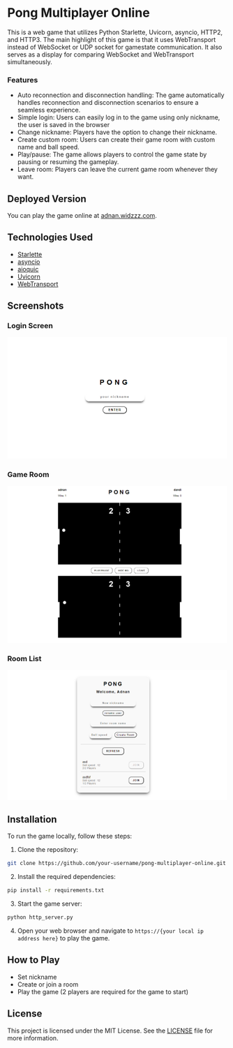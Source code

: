 # Pong Multiplayer Online

This is a web game that utilizes Python Starlette, Uvicorn, asyncio, HTTP2, and HTTP3. The main highlight of this game is that it uses WebTransport instead of WebSocket or UDP socket for gamestate communication. It also serves as a display for comparing WebSocket and WebTransport simultaneously.

### Features

- Auto reconnection and disconnection handling: The game automatically handles reconnection and disconnection scenarios to ensure a seamless experience.
- Simple login: Users can easily log in to the game using only nickname, the user is saved in the browser
- Change nickname: Players have the option to change their nickname.
- Create custom room: Users can create their game room with custom name and ball speed.
- Play/pause: The game allows players to control the game state by pausing or resuming the gameplay.
- Leave room: Players can leave the current game room whenever they want.

## Deployed Version

You can play the game online at [adnan.widzzz.com](https://adnan.widzzz.com).

## Technologies Used

- [Starlette](https://www.starlette.io/)
- [asyncio](https://docs.python.org/3/library/asyncio.html)
- [aioquic](https://aioquic.readthedocs.io/en/latest/)
- [Uvicorn](https://www.uvicorn.org/)
- [WebTransport](https://web.dev/webtransport/)

## Screenshots

### Login Screen
![Login Screen](documents/screenshots/login.png)

### Game Room
![Game Room](documents/screenshots/gameroom.png)

### Room List
![Room List](documents/screenshots/roomlist.png)

## Installation

To run the game locally, follow these steps:

1. Clone the repository:

```bash
git clone https://github.com/your-username/pong-multiplayer-online.git
```

2. Install the required dependencies:

```bash
pip install -r requirements.txt
```

3. Start the game server:

```bash
python http_server.py
```

4. Open your web browser and navigate to `https://{your local ip address here}` to play the game.

## How to Play

- Set nickname
- Create or join a room
- Play the game (2 players are required for the game to start)

## License

This project is licensed under the MIT License. See the [LICENSE](LICENSE) file for more information.
